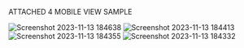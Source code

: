 ATTACHED 4 MOBILE VIEW SAMPLE

![Screenshot 2023-11-13 184638](https://github.com/saurav9283/TTL/assets/87579538/55d903b3-7a8d-4185-93bf-8b29beddccb0)
![Screenshot 2023-11-13 184413](https://github.com/saurav9283/TTL/assets/87579538/782eaf7a-b09c-4220-9b30-7e24f1a4970d)
![Screenshot 2023-11-13 184355](https://github.com/saurav9283/TTL/assets/87579538/f28b21f6-0494-40ba-b3bc-bd1ba6e77b49)
![Screenshot 2023-11-13 184332](https://github.com/saurav9283/TTL/assets/87579538/f17d99b0-5f95-4439-b080-446b4fc29904)
